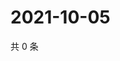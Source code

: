 # 2021-10-05

共 0 条

<!-- BEGIN WEIBO -->
<!-- 最后更新时间 Tue Oct 05 2021 19:11:21 GMT+0800 (China Standard Time) -->

<!-- END WEIBO -->
